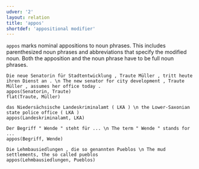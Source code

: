 ```yaml
---
udver: '2'
layout: relation
title: 'appos'
shortdef: 'appositional modifier'
---
```


`appos` marks nominal appositions to noun phrases. This includes parenthesized noun phrases and abbreviations that specify the modified noun. Both the apposition and the noun phrase have to be full noun phrases.

~~~ sdparse
Die neue Senatorin für Stadtentwicklung , Traute Müller , tritt heute ihren Dienst an . \n The new senator for city development , Traute Müller , assumes her office today . 
appos(Senatorin, Traute)
flat(Traute, Müller)
~~~

~~~ sdparse
das Niedersächsische Landeskriminalamt ( LKA ) \n the Lower-Saxonian state police office ( LKA ) 
appos(Landeskriminalamt, LKA)
~~~

~~~ sdparse
Der Begriff " Wende " steht für ... \n The term " Wende " stands for ...
appos(Begriff, Wende)
~~~

~~~ sdparse
Die Lehmbausiedlungen , die so genannten Pueblos \n The mud settlements, the so called pueblos
appos(Lehmbausiedlungen, Pueblos)
~~~

<!-- Interlanguage links updated Út zář 29 20:43:09 CEST 2020 -->
